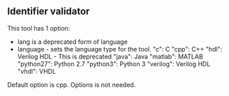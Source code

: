 ## Identifier validator

This tool has 1 option:
* lang is a deprecated form of language
* language - sets the language type for the tool.
    "c": C
    "cpp": C++
    "hdl": Verilog HDL - This is deprecated
    "java": Java
    "matlab": MATLAB
    "python27": Python 2.7
    "python3": Python 3
    "verilog": Verilog HDL
    "vhdl": VHDL

Default option is cpp. Options is not needed.